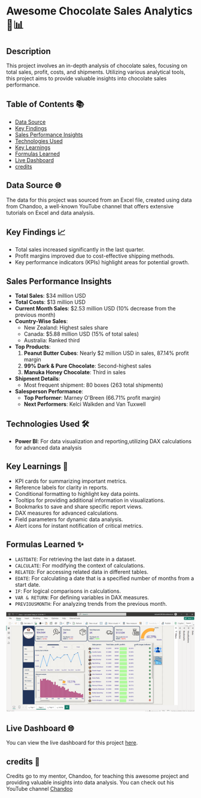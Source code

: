 # Awesome Chocolate Sales Analytics 🍫📊

## Description
This project involves an in-depth analysis of chocolate sales, focusing on total sales, profit, costs, and shipments. Utilizing various analytical tools, this project aims to provide valuable insights into chocolate sales performance.

## Table of Contents 📚
- [Data Source](#data-source)
- [Key Findings](#key-findings)
- [Sales Performance Insights](#sales-performance-insights)
- [Technologies Used](#technologies-used)
- [Key Learnings](#key-learnings)
- [Formulas Learned](#formulas-learned)
- [Live Dashboard](#live-dashboard)
- [credits](#credits)


## Data Source 🌐
The data for this project was sourced from an Excel file, created using data from Chandoo, a well-known YouTube channel that offers extensive tutorials on Excel and data analysis.

## Key Findings 📈
- Total sales increased significantly in the last quarter.
- Profit margins improved due to cost-effective shipping methods.
- Key performance indicators (KPIs) highlight areas for potential growth.

## Sales Performance Insights
- **Total Sales**: $34 million USD
- **Total Costs**: $13 million USD
- **Current Month Sales**: $2.53 million USD (10% decrease from the previous month)
- **Country-Wise Sales**:
  - New Zealand: Highest sales share
  - Canada: $5.88 million USD (15% of total sales)
  - Australia: Ranked third
- **Top Products**:
  1. **Peanut Butter Cubes**: Nearly $2 million USD in sales, 87.14% profit margin
  2. **99% Dark & Pure Chocolate**: Second-highest sales
  3. **Manuka Honey Chocolate**: Third in sales
- **Shipment Details**:
  - Most frequent shipment: 80 boxes (263 total shipments)
- **Salesperson Performance**:
  - **Top Performer**: Marney O'Breen (66.71% profit margin)
  - **Next Performers**: Kelci Walkden and Van Tuxwell

## Technologies Used 🛠️
- **Power BI**: For data visualization and reporting,utilizing DAX calculations for advanced data analysis

## Key Learnings 📖
- KPI cards for summarizing important metrics.
- Reference labels for clarity in reports.
- Conditional formatting to highlight key data points.
- Tooltips for providing additional information in visualizations.
- Bookmarks to save and share specific report views.
- DAX measures for advanced calculations.
- Field parameters for dynamic data analysis.
- Alert icons for instant notification of critical metrics.

## Formulas Learned ✨
- `LASTDATE`: For retrieving the last date in a dataset.
- `CALCULATE`: For modifying the context of calculations.
- `RELATED`: For accessing related data in different tables.
- `EDATE`: For calculating a date that is a specified number of months from a start date.
- `IF`: For logical comparisons in calculations.
- `VAR & RETURN`: For defining variables in DAX measures.
- `PREVIOUSMONTH`: For analyzing trends from the previous month.

![Dashboard Screenshot](screenshot.png)

## Live Dashboard 🌐
You can view the live dashboard for this project [here](https://app.powerbi.com/view?r=eyJrIjoiODk0NTFkMDQtODNiMi00Mjc2LTgyMWEtYTVmMWQ0Mjc3NjcwIiwidCI6ImM2ZTU0OWIzLTVmNDUtNDAzMi1hYWU5LWQ0MjQ0ZGM1YjJjNCJ9).

## credits 📜
Credits go to my mentor, Chandoo, for teaching this awesome project and providing valuable insights into data analysis. You can check out his YouTube channel [Chandoo](https://www.youtube.com/@chandoo_)

